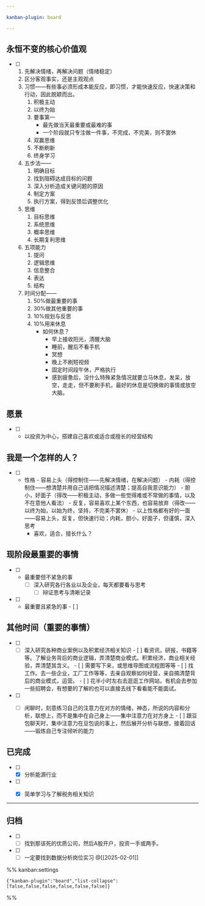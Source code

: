 ```yaml
---

kanban-plugin: board

---
```


## 永恒不变的核心价值观

- [ ] 1. 先解决情绪，再解决问题（情绪稳定）
	2. 区分客观事实，还是主观观点
	3. 习惯——有些事必须形成本能反应，即习惯，才能快速反应，快速决策和行动，因此脱颖而出。
		1. 积极主动
		2. 以终为始
		3. 要事第一
			- 最先做当天最重要或最难的事
			- 一个阶段就只专注做一件事，不完成，不完美，则不罢休
		4. 双赢思维
		5. 不断刷新
		6. 终身学习
	4. 五步法——
		1. 明确目标
		2. 找到阻碍达成目标的问题
		3. 深入分析造成关键问题的原因
		4. 制定方案
		5. 执行方案，得到反馈后调整优化
	5. 思维
		1. 目标思维
		2. 系统思维
		3. 概率思维
		4. 长期复利思维
	6. 五项能力
		1. 提问
		2. 逻辑思维
		3. 信息整合
		4. 表达
		5. 结构
	7. 时间分配——
		1. 50%做最重要的事
		2. 30%做其他重要的事
		3. 10%规划与反思
		4. 10%用来休息
			- 如何休息？
				- 早上接收阳光，清醒大脑
				- 睡前，醒后不看手机
				- 冥想
				- 晚上不刷短视频
				- 固定时间段午休，严格执行
				- 感到疲惫后，没什么特殊紧急情况就要立马休息，发呆，放空，走走，但不要刷手机，最好的休息是切换做的事情或放空大脑。


## 愿景

- [ ] -  以投资为中心，搭建自己喜欢或适合或擅长的经营结构


## 我是一个怎样的人？

- [ ] - 性格
		- 容易上头（得控制住——先解决情绪，在解决问题）
		- 内耗（得控制住——想清楚并用自己话把情况描述清楚；提高自我意识能力）
		- 胆小，好面子（得改——积极主动，多做一些觉得难或不常做的事情，以及不在意他人看法）
		- 反复，容易喜欢上某个东西，也容易放弃（得改——以终为始，以始为终，坚持，不完美不罢休）
			- 以上性格都有好的一面——容易上头，反复，但快速行动；内耗，胆小，好面子，但谨慎，深入思考
	- 喜欢，适合，擅长什么？


## 现阶段最重要的事情

- [ ] - 最重要但不紧急的事
	- [ ] 深入研究各行各业以及企业，每天都要看与思考
		- [ ] 辩证思考与清晰记录
- [ ] - 最重要且紧急的事
		- [ ]


## 其他时间（重要的事情）

- [ ] - [ ] 深入研究各种商业案例以及积累经济相关知识
		- [ ] 看资讯，研报，书籍等等。了解业务背后的商业逻辑，弄清楚商业模式。积累经济，商业相关经验，弄清楚其含义。
			- [ ] 需要写下来，或思维导图或流程图等等
		- [ ] 找工作。去一些企业，工厂工作等等，去亲自观察如何经营，亲自搞清楚背后的商业模式，运营。
			- [ ] 花半小时左右去逛逛工作网站，有机会去参加一些招聘会，有想要的了解的也可以直接去线下看看能不能面试。
- [ ] - [ ] 闲聊时，刻意练习自己的注意力在对方的情绪，神态，所说的内容和分析，联想上，而不是集中在自己身上——集中注意力在对方身上
		- [ ] 跟豆包聊天时，集中注意力在豆包说的事上，然后展开分析与联想，接着回话——锻炼自己专注倾听的能力


## 已完成

- [ ] - [x] 分析能源行业
- [ ] - [x] 简单学习与了解税务相关知识


***

## 归档

- [ ] - [ ] 找到那该死的优质公司，然后A股开户，投资一手或两手。
- [ ] - [ ] 一定要找到数据分析岗位实习
	@[[2025-02-01]]

%% kanban:settings
```
{"kanban-plugin":"board","list-collapse":[false,false,false,false,false,false]}
```
%%